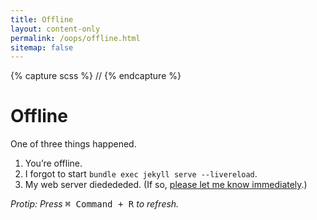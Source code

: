 ```yaml
---
title: Offline
layout: content-only
permalink: /oops/offline.html
sitemap: false
---
```

{% capture scss %}
//<!-- Make this as tiny as possible (added html comment bc syntax is annoying)
@import "_vars";
main .container {
    position: relative;
    top: 50%;
    width: 100%;
    transform: translateY(-50%);
    h1 {margin-top: 0;}
}
//-->
{% endcapture %}<style>{{ scss | scssify }}</style>

# Offline

One of three things happened.

1. You’re offline.
2. I forgot to start `bundle exec jekyll serve --livereload`.
3. My web server diedededed. (If so, [please let me know immediately][twitter].)

_Protip: Press_ <kbd><kbd>&#8984; Command</kbd> + <kbd>R</kbd></kbd> _to refresh._

<!-- > _“If you search for it, you’ll find everything.” &mdash;&nbsp;Short&nbsp;Thoughts, Nichijou_ -->

[twitter]: https://twitter.com/MindfulMinun "MindfulMinun on Twitter"
